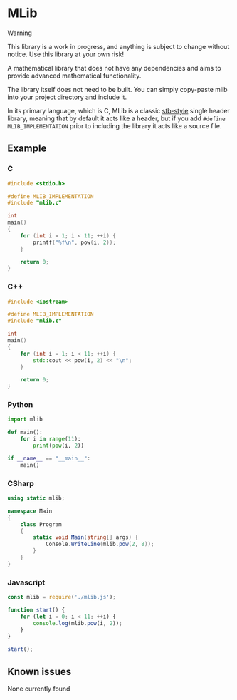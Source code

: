 # MLib

> [!WARNING]
> This library is a work in progress, and anything is subject to change without notice. Use this library at your own risk!

A mathematical library that does not have any dependencies and aims to provide advanced mathematical functionality.

The library itself does not need to be built. You can simply copy-paste mlib into your project directory and include it.

In its primary language, which is C, MLib is a classic [stb-style](https://github.com/nothings/stb) single header library, meaning that by default it acts like a header, but if you add `#define MLIB_IMPLEMENTATION` prior to including the library it acts like a source file.

## Example
### C
```c
#include <stdio.h>

#define MLIB_IMPLEMENTATION
#include "mlib.c"

int
main()
{
    for (int i = 1; i < 11; ++i) {
        printf("%f\n", pow(i, 2));
    }

    return 0;
}
```

### C++
```cpp
#include <iostream>

#define MLIB_IMPLEMENTATION
#include "mlib.c"

int
main()
{
    for (int i = 1; i < 11; ++i) {
        std::cout << pow(i, 2) << "\n";
    }

    return 0;
}
```

### Python
```python
import mlib

def main():
    for i in range(11):
        print(pow(i, 2))

if __name__ == "__main__":
    main()
```

### CSharp
```cs
using static mlib;

namespace Main
{
    class Program
    {
        static void Main(string[] args) {
            Console.WriteLine(mlib.pow(2, 8));
        }
    }
}
```

### Javascript
```js
const mlib = require('./mlib.js');

function start() {
    for (let i = 0; i < 11; ++i) {
        console.log(mlib.pow(i, 2));
    }
}

start();
```

## Known issues
None currently found
    

